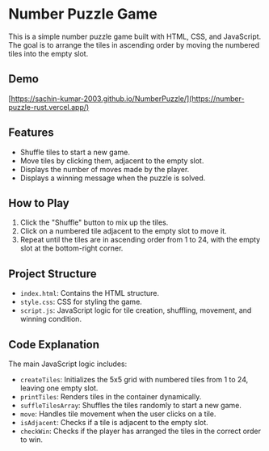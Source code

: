 # Number Puzzle Game

This is a simple number puzzle game built with HTML, CSS, and JavaScript. The goal is to arrange the tiles in ascending order by moving the numbered tiles into the empty slot.

## Demo

[https://sachin-kumar-2003.github.io/NumberPuzzle/](https://number-puzzle-rust.vercel.app/)

## Features

- Shuffle tiles to start a new game.
- Move tiles by clicking them, adjacent to the empty slot.
- Displays the number of moves made by the player.
- Displays a winning message when the puzzle is solved.

## How to Play

1. Click the "Shuffle" button to mix up the tiles.
2. Click on a numbered tile adjacent to the empty slot to move it.
3. Repeat until the tiles are in ascending order from 1 to 24, with the empty slot at the bottom-right corner.

## Project Structure

- `index.html`: Contains the HTML structure.
- `style.css`: CSS for styling the game.
- `script.js`: JavaScript logic for tile creation, shuffling, movement, and winning condition.

## Code Explanation

The main JavaScript logic includes:

- `createTiles`: Initializes the 5x5 grid with numbered tiles from 1 to 24, leaving one empty slot.
- `printTiles`: Renders tiles in the container dynamically.
- `suffleTilesArray`: Shuffles the tiles randomly to start a new game.
- `move`: Handles tile movement when the user clicks on a tile.
- `isAdjacent`: Checks if a tile is adjacent to the empty slot.
- `checkWin`: Checks if the player has arranged the tiles in the correct order to win.


